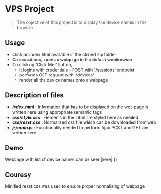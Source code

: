 # VPS Project

 > The objective of this project is to display the device names in the browser

## Usage

 - Click on index.html available in the cloned zip folder
 - On executions, opens a webpage in the default webbrowser
 - On clicking 'Click Me!' button, 
	- it logins with credentials - POST with '/sessions' endpoint
	- performs GET request with '/devices'
	- render all the device names onto a webpage
 

## Description of files
 - ***index.html*** :  Information that has to be displayed on the web page is written here using appropriate semantic tags
 - ***css/style.css*** : Elements in the .html are styled here as needed
 - ***css/reset.css*** : Normalized css file which can be downloaded from web
 - ***js/main.js*** :  Functionality needed to perform Ajax POST and GET are written here                                
			     
## Demo

 Webpage with list of device names can be seen[here] ()

## Couresy

 Minified reset.css was used to ensure proper normalizing of webpage

